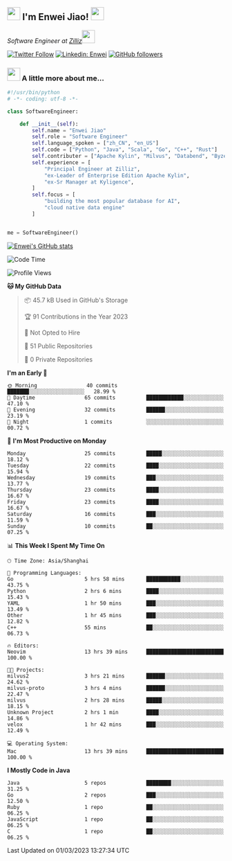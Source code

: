 <h2><img src="https://emojis.slackmojis.com/emojis/images/1531849430/4246/blob-sunglasses.gif?1531849430" width="30"/> I'm  Enwei Jiao! <img src="https://media.giphy.com/media/juBt25nT1KGys/giphy.gif" width=30> </h2>
<!-- <img align='right' src="https://media.giphy.com/media/M9gbBd9nbDrOTu1Mqx/giphy.gif" width="230"> -->
<p><em>Software Engineer at <a href="https://zilliz.com/">Zilliz</a><img src="https://media.giphy.com/media/WUlplcMpOCEmTGBtBW/giphy.gif" width="30"></em></p>

[![Twitter Follow](https://img.shields.io/twitter/follow/misteranmol?label=Follow)](https://twitter.com/intent/follow?screen_name=EnweiJiao)
[![Linkedin: Enwei](https://img.shields.io/badge/-enwei-blue?style=&logo=Linkedin&logoColor=white&link=https://www.linkedin.com/in/enwei-jiao-41192a97)](https://www.linkedin.com/in/enwei-jiao-41192a97/)
[![GitHub followers](https://img.shields.io/github/followers/jiaoew1991?label=Follow&style=social)](https://github.com/jiaoew1991)


### <img src="https://media.giphy.com/media/VgCDAzcKvsR6OM0uWg/giphy.gif" width="30"> A little more about me...  

```python
#!/usr/bin/python
# -*- coding: utf-8 -*-

class SoftwareEngineer:

    def __init__(self):
        self.name = "Enwei Jiao"
        self.role = "Software Engineer"
        self.language_spoken = ["zh_CN", "en_US"]
        self.code = ["Python", "Java", "Scala", "Go", "C++", "Rust"]
        self.contributer = ["Apache Kylin", "Milvus", "Databend", "Byzer-Lang"]
        self.experience = [
            "Principal Engineer at Zilliz",
            "ex-Leader of Enterprise Edition Apache Kylin",
            "ex-Sr Manager at Kyligence",
        ]
        self.focus = [
            "building the most popular database for AI",
            "cloud native data engine"
        ]


me = SoftwareEngineer()
```

[![Enwei's GitHub stats](https://github-readme-stats.vercel.app/api?username=jiaoew1991&count_private=true&show_icons=true)](https://github.com/jiaoew1991/jiaoew1991)

<!-- [![Top Langs](https://github-readme-stats.vercel.app/api/top-langs/?username=jiaoew1991&layout=compact)](https://github.com/jiaoew1991/jiaoew1991) -->

<!--START_SECTION:waka-->
![Code Time](http://img.shields.io/badge/Code%20Time-542%20hrs%2032%20mins-blue)

![Profile Views](http://img.shields.io/badge/Profile%20Views-10-blue)

**🐱 My GitHub Data** 

> 📦 45.7 kB Used in GitHub's Storage 
 > 
> 🏆 91 Contributions in the Year 2023
 > 
> 🚫 Not Opted to Hire
 > 
> 📜 51 Public Repositories 
 > 
> 🔑 0 Private Repositories 
 > 
**I'm an Early 🐤** 

```text
🌞 Morning                40 commits          ███████░░░░░░░░░░░░░░░░░░   28.99 % 
🌆 Daytime                65 commits          ████████████░░░░░░░░░░░░░   47.10 % 
🌃 Evening                32 commits          ██████░░░░░░░░░░░░░░░░░░░   23.19 % 
🌙 Night                  1 commits           ░░░░░░░░░░░░░░░░░░░░░░░░░   00.72 % 
```
📅 **I'm Most Productive on Monday** 

```text
Monday                   25 commits          █████░░░░░░░░░░░░░░░░░░░░   18.12 % 
Tuesday                  22 commits          ████░░░░░░░░░░░░░░░░░░░░░   15.94 % 
Wednesday                19 commits          ███░░░░░░░░░░░░░░░░░░░░░░   13.77 % 
Thursday                 23 commits          ████░░░░░░░░░░░░░░░░░░░░░   16.67 % 
Friday                   23 commits          ████░░░░░░░░░░░░░░░░░░░░░   16.67 % 
Saturday                 16 commits          ███░░░░░░░░░░░░░░░░░░░░░░   11.59 % 
Sunday                   10 commits          ██░░░░░░░░░░░░░░░░░░░░░░░   07.25 % 
```


📊 **This Week I Spent My Time On** 

```text
🕑︎ Time Zone: Asia/Shanghai

💬 Programming Languages: 
Go                       5 hrs 58 mins       ███████████░░░░░░░░░░░░░░   43.75 % 
Python                   2 hrs 6 mins        ████░░░░░░░░░░░░░░░░░░░░░   15.43 % 
YAML                     1 hr 50 mins        ███░░░░░░░░░░░░░░░░░░░░░░   13.49 % 
Other                    1 hr 45 mins        ███░░░░░░░░░░░░░░░░░░░░░░   12.82 % 
C++                      55 mins             ██░░░░░░░░░░░░░░░░░░░░░░░   06.73 % 

🔥 Editors: 
Neovim                   13 hrs 39 mins      █████████████████████████   100.00 % 

🐱‍💻 Projects: 
milvus2                  3 hrs 21 mins       ██████░░░░░░░░░░░░░░░░░░░   24.62 % 
milvus-proto             3 hrs 4 mins        ██████░░░░░░░░░░░░░░░░░░░   22.47 % 
milvus                   2 hrs 28 mins       █████░░░░░░░░░░░░░░░░░░░░   18.15 % 
Unknown Project          2 hrs 1 min         ████░░░░░░░░░░░░░░░░░░░░░   14.86 % 
velox                    1 hr 42 mins        ███░░░░░░░░░░░░░░░░░░░░░░   12.49 % 

💻 Operating System: 
Mac                      13 hrs 39 mins      █████████████████████████   100.00 % 
```

**I Mostly Code in Java** 

```text
Java                     5 repos             ████████░░░░░░░░░░░░░░░░░   31.25 % 
Go                       2 repos             ███░░░░░░░░░░░░░░░░░░░░░░   12.50 % 
Ruby                     1 repo              ██░░░░░░░░░░░░░░░░░░░░░░░   06.25 % 
JavaScript               1 repo              ██░░░░░░░░░░░░░░░░░░░░░░░   06.25 % 
C                        1 repo              ██░░░░░░░░░░░░░░░░░░░░░░░   06.25 % 
```




 Last Updated on 01/03/2023 13:27:34 UTC
<!--END_SECTION:waka-->
